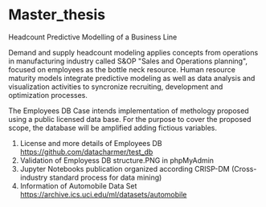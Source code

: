 # Master_thesis
Headcount Predictive Modelling of a Business Line

Demand and supply headcount modeling applies concepts from operations in manufacturing industry called S&OP "Sales and Operations planning", focused on employees as the bottle neck resource. Human resource maturity models integrate predictive modeling as well as data analysis and visualization activities to syncronize recruiting, development and optimization processes.

The Employees DB Case intends implementation of methology proposed using a public licensed data base. For the purpose to cover the proposed scope, the database will be amplified adding fictious variables.

1. License and more details of Employees DB https://github.com/datacharmer/test_db
2. Validation of Employess DB structure.PNG in phpMyAdmin
3. Jupyter Notebooks publication organized according CRISP-DM (Cross-industry standard process for data mining)
4. Information of Automobile Data Set https://archive.ics.uci.edu/ml/datasets/automobile
